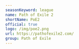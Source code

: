```yaml
---
seasonKeyword: league
name: Path of Exile 2
shortName: PoE2
official: true
logo: /img/poe2.png
url: https://pathofexile2.com/
group: Path of Exile
---
```


